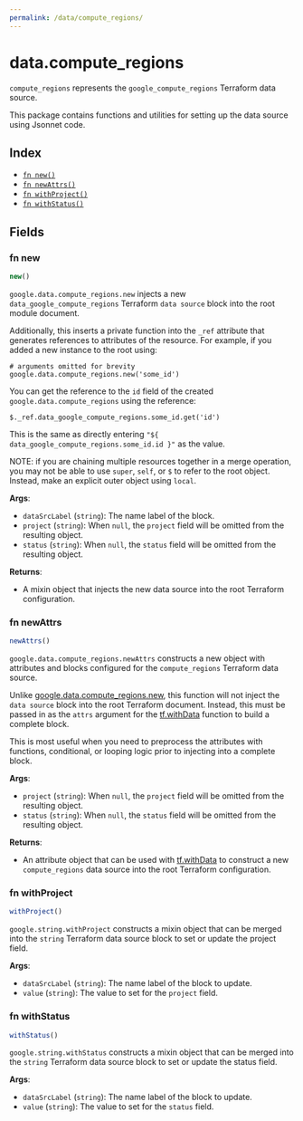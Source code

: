```yaml
---
permalink: /data/compute_regions/
---
```


# data.compute_regions

`compute_regions` represents the `google_compute_regions` Terraform data source.



This package contains functions and utilities for setting up the data source using Jsonnet code.


## Index

* [`fn new()`](#fn-new)
* [`fn newAttrs()`](#fn-newattrs)
* [`fn withProject()`](#fn-withproject)
* [`fn withStatus()`](#fn-withstatus)

## Fields

### fn new

```ts
new()
```


`google.data.compute_regions.new` injects a new `data_google_compute_regions` Terraform `data source`
block into the root module document.

Additionally, this inserts a private function into the `_ref` attribute that generates references to attributes of the
resource. For example, if you added a new instance to the root using:

    # arguments omitted for brevity
    google.data.compute_regions.new('some_id')

You can get the reference to the `id` field of the created `google.data.compute_regions` using the reference:

    $._ref.data_google_compute_regions.some_id.get('id')

This is the same as directly entering `"${ data_google_compute_regions.some_id.id }"` as the value.

NOTE: if you are chaining multiple resources together in a merge operation, you may not be able to use `super`, `self`,
or `$` to refer to the root object. Instead, make an explicit outer object using `local`.

**Args**:
  - `dataSrcLabel` (`string`): The name label of the block.
  - `project` (`string`):  When `null`, the `project` field will be omitted from the resulting object.
  - `status` (`string`):  When `null`, the `status` field will be omitted from the resulting object.

**Returns**:
- A mixin object that injects the new data source into the root Terraform configuration.


### fn newAttrs

```ts
newAttrs()
```


`google.data.compute_regions.newAttrs` constructs a new object with attributes and blocks configured for the `compute_regions`
Terraform data source.

Unlike [google.data.compute_regions.new](#fn-compute_regionsnew), this function will not inject the `data source`
block into the root Terraform document. Instead, this must be passed in as the `attrs` argument for the
[tf.withData](https://github.com/tf-libsonnet/core/tree/main/docs#fn-withdata) function to build a complete block.

This is most useful when you need to preprocess the attributes with functions, conditional, or looping logic prior to
injecting into a complete block.

**Args**:
  - `project` (`string`):  When `null`, the `project` field will be omitted from the resulting object.
  - `status` (`string`):  When `null`, the `status` field will be omitted from the resulting object.

**Returns**:
  - An attribute object that can be used with [tf.withData](https://github.com/tf-libsonnet/core/tree/main/docs#fn-withdata) to construct a new `compute_regions` data source into the root Terraform configuration.


### fn withProject

```ts
withProject()
```

`google.string.withProject` constructs a mixin object that can be merged into the `string`
Terraform data source block to set or update the project field.



**Args**:
  - `dataSrcLabel` (`string`): The name label of the block to update.
  - `value` (`string`): The value to set for the `project` field.


### fn withStatus

```ts
withStatus()
```

`google.string.withStatus` constructs a mixin object that can be merged into the `string`
Terraform data source block to set or update the status field.



**Args**:
  - `dataSrcLabel` (`string`): The name label of the block to update.
  - `value` (`string`): The value to set for the `status` field.
